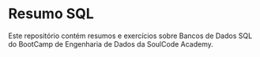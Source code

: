 # Resumo SQL
Este repositório contém resumos e exercícios sobre Bancos de Dados SQL do BootCamp de Engenharia de Dados da SoulCode Academy.

